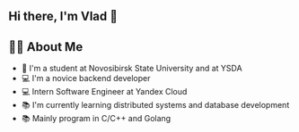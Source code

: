 ## Hi there, I'm Vlad 👋

<div id="about">
    <h2>👩‍💻 About Me</h2>
    <ul>
        <li>🏫 I'm a student at <a target="_blank" style="text-decoration: none;" href="https://www.nsu.ru">Novosibirsk State University</a> and at <a target="_blank" style="text-decoration: none;" href="https://shad.yandex.ru/"> YSDA</a></li>
        <li>💻 I'm a novice backend developer</li>
        <li>💻 Intern Software Engineer at Yandex Cloud</li>
        <li>📚 I'm currently learning distributed systems and database development</li>
        <li>📚 Mainly program in C/C++ and Golang</li>
    </ul>
</div>
